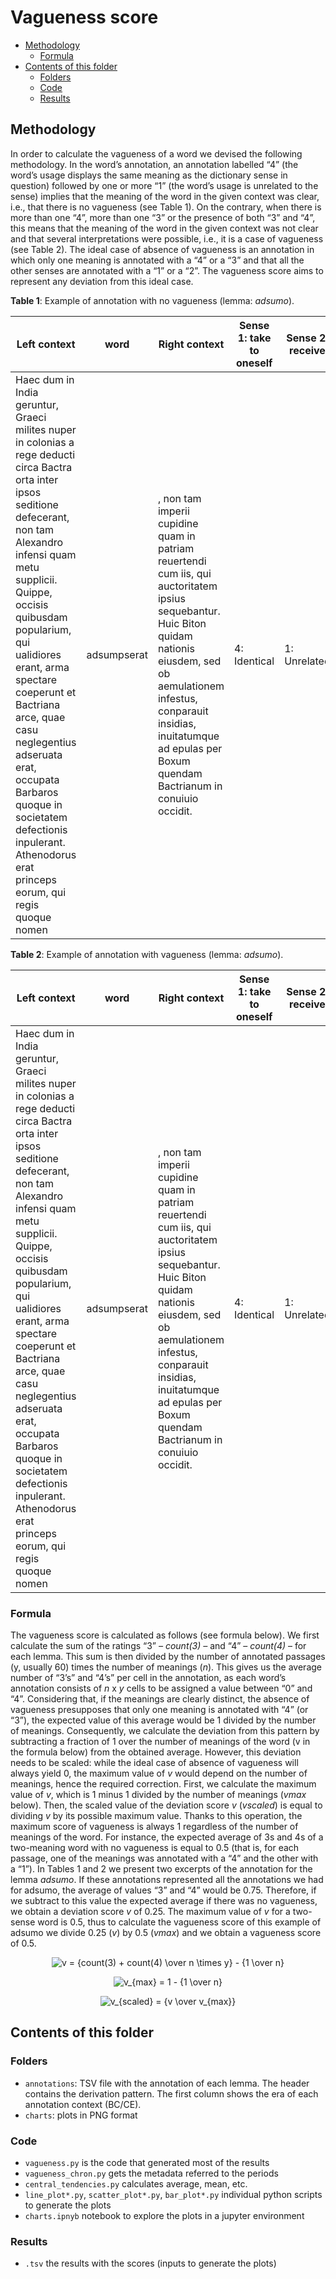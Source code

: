 # Vagueness score

* [Methodology](#methodology)
  * [Formula](#formula)
* [Contents of this folder](#contents-of-this-folder)
  * [Folders](#folders)
  * [Code](#code)
  * [Results](#results)

## Methodology

In order to calculate the vagueness of a word we devised the following methodology. In the word’s annotation, an annotation labelled “4” (the word’s usage displays the same meaning as the dictionary sense in question) followed by one or more “1” (the word’s usage is unrelated to the sense) implies that the meaning of the word in the given context was clear, i.e., that there is no vagueness (see Table 1). On the contrary, when there is more than one “4”, more than one “3” or the presence of both “3” and “4”, this means that the meaning of the word in the given context was not clear and that several interpretations were possible, i.e., it is a case of vagueness (see Table 2). The ideal case of absence of vagueness is an annotation in which only one meaning is annotated with a “4” or a “3” and that all the other senses are annotated with a “1” or a “2”. The vagueness score aims to represent any deviation from this ideal case. 

**Table 1**: Example of annotation with no vagueness (lemma: _adsumo_).

| Left context                                                                                                                                                                                                                                                                                                                                                                                                                                        | word        | Right context                                                                                                                                                                                                                                                       | Sense 1: take to oneself | Sense 2: receive |
|-----------------------------------------------------------------------------------------------------------------------------------------------------------------------------------------------------------------------------------------------------------------------------------------------------------------------------------------------------------------------------------------------------------------------------------------------------|-------------|---------------------------------------------------------------------------------------------------------------------------------------------------------------------------------------------------------------------------------------------------------------------|--------------------------|------------------|
| Haec dum in India geruntur, Graeci milites nuper in colonias a rege deducti circa Bactra orta inter ipsos seditione defecerant, non tam Alexandro infensi quam metu supplicii. Quippe, occisis quibusdam popularium, qui ualidiores erant, arma spectare coeperunt et Bactriana arce, quae casu neglegentius adseruata erat, occupata Barbaros quoque in societatem defectionis inpulerant. Athenodorus erat princeps eorum, qui regis quoque nomen | adsumpserat | , non tam imperii cupidine quam in patriam reuertendi cum iis, qui auctoritatem ipsius sequebantur. Huic Biton quidam nationis eiusdem, sed ob aemulationem infestus, conparauit insidias, inuitatumque ad epulas per Boxum quendam Bactrianum in conuiuio occidit. | 4: Identical             | 1: Unrelated     |



**Table 2**: Example of annotation with vagueness (lemma: _adsumo_).

| Left context                                                                                                                                                                                                                                                                                                                                                                                                                                        | word        | Right context                                                                                                                                                                                                                                                       | Sense 1: take to oneself | Sense 2: receive |
|-----------------------------------------------------------------------------------------------------------------------------------------------------------------------------------------------------------------------------------------------------------------------------------------------------------------------------------------------------------------------------------------------------------------------------------------------------|-------------|---------------------------------------------------------------------------------------------------------------------------------------------------------------------------------------------------------------------------------------------------------------------|--------------------------|------------------|
| Haec dum in India geruntur, Graeci milites nuper in colonias a rege deducti circa Bactra orta inter ipsos seditione defecerant, non tam Alexandro infensi quam metu supplicii. Quippe, occisis quibusdam popularium, qui ualidiores erant, arma spectare coeperunt et Bactriana arce, quae casu neglegentius adseruata erat, occupata Barbaros quoque in societatem defectionis inpulerant. Athenodorus erat princeps eorum, qui regis quoque nomen | adsumpserat | , non tam imperii cupidine quam in patriam reuertendi cum iis, qui auctoritatem ipsius sequebantur. Huic Biton quidam nationis eiusdem, sed ob aemulationem infestus, conparauit insidias, inuitatumque ad epulas per Boxum quendam Bactrianum in conuiuio occidit. | 4: Identical             | 1: Unrelated     |


### Formula 

The vagueness score is calculated as follows (see formula below). We first calculate the sum of the ratings “3” _– count(3) –_ and “4” – _count(4)_ – for each lemma. This sum is then divided by the number of annotated passages (y, usually 60) times the number of meanings (_n_). This gives us the average number of “3’s” and “4’s” per cell in the annotation, as each word’s annotation consists of _n_ x _y_ cells to be assigned a value between “0” and “4”. Considering that, if the meanings are clearly distinct, the absence of vagueness presupposes that only one meaning is annotated with “4” (or “3”), the expected value of this average would be 1 divided by the number of meanings. Consequently, we calculate the deviation from this pattern by subtracting a fraction of 1 over the number of meanings of the word (v in the formula below) from the obtained average. However, this deviation needs to be scaled: while the ideal case of absence of vagueness will always yield 0, the maximum value of _v_ would depend on the number of meanings, hence the required correction. First, we calculate the maximum value of _v_, which is 1 minus 1 divided by the number of meanings (_vmax_ below). Then, the scaled value of the deviation score _v_ (_vscaled_) is equal to dividing _v_ by its possible maximum value. Thanks to this operation, the maximum score of vagueness is always 1 regardless of the number of meanings of the word. For instance, the expected average of 3s and 4s of a two-meaning word with no vagueness is equal to 0.5 (that is, for each passage, one of the meanings was annotated with a “4” and the other with a “1”). In Tables 1 and 2 we present two excerpts of the annotation for the lemma _adsumo_. If these annotations represented all the annotations we had for adsumo, the average of values “3” and “4” would be 0.75. Therefore, if we subtract to this value the expected average if there was no vagueness, we obtain a deviation score _v_ of 0.25. The maximum value of _v_ for a two-sense word is 0.5, thus to calculate the vagueness score of this example of adsumo we divide 0.25 (_v_) by 0.5 (_vmax_) and we obtain a vagueness score of 0.5.

<p align="center"><img align="center" src="https://i.upmath.me/svg/v%20%3D%20%7Bcount(3)%20%2B%20count(4)%20%5Cover%20n%20%5Ctimes%20y%7D%20-%20%7B1%20%5Cover%20n%7D" alt="v = {count(3) + count(4) \over n \times y} - {1 \over n}" /></p>


<p align="center"><img align="center" src="https://i.upmath.me/svg/v_%7Bmax%7D%20%3D%201%20-%20%7B1%20%5Cover%20n%7D" alt="v_{max} = 1 - {1 \over n}" /></p>

<p align="center"><img align="center" src="https://i.upmath.me/svg/v_%7Bscaled%7D%20%3D%20%7Bv%20%5Cover%20v_%7Bmax%7D%7D" alt="v_{scaled} = {v \over v_{max}}" /></p>



## Contents of this folder

### Folders
- `annotations`: TSV file with the annotation of each lemma. The header contains
  the derivation pattern. The first column shows the era of each annotation context (BC/CE).
- `charts`: plots in PNG format

### Code

- `vagueness.py` is the code that generated most of the results
- `vagueness_chron.py` gets the metadata referred to the periods
- `central_tendencies.py` calculates average, mean, etc.
- `line_plot*.py`, `scatter_plot*.py`, `bar_plot*.py` individual python scripts to generate the plots
- `charts.ipnyb` notebook to explore the plots in a jupyter environment

### Results

- `.tsv` the results with the scores (inputs to generate the plots)
